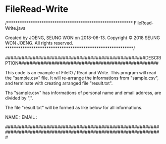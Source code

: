 # FileRead-Write

/**********************************************************
  FileRead-Write.java

  Created by JOENG, SEUNG WON on 2018-06-13.
  Copyright © 2018 SEUNG WON JOENG. All rights reserved.
***********************************************************/

###################################################DESCRIPTION###################################################

This code is an example of FileIO / Read and Write. 
This program will read the "sample.csv" file. 
It will re-arrange the informations from "sample.csv", and terminate with creating arranged file "result.txt".

Ths "sample.csv" has informations of personal name and email address, are divided by ",".

The file "result.txt" will be formed as like below for all informations.

NAME :
EMAIL :

#################################################################################################################
